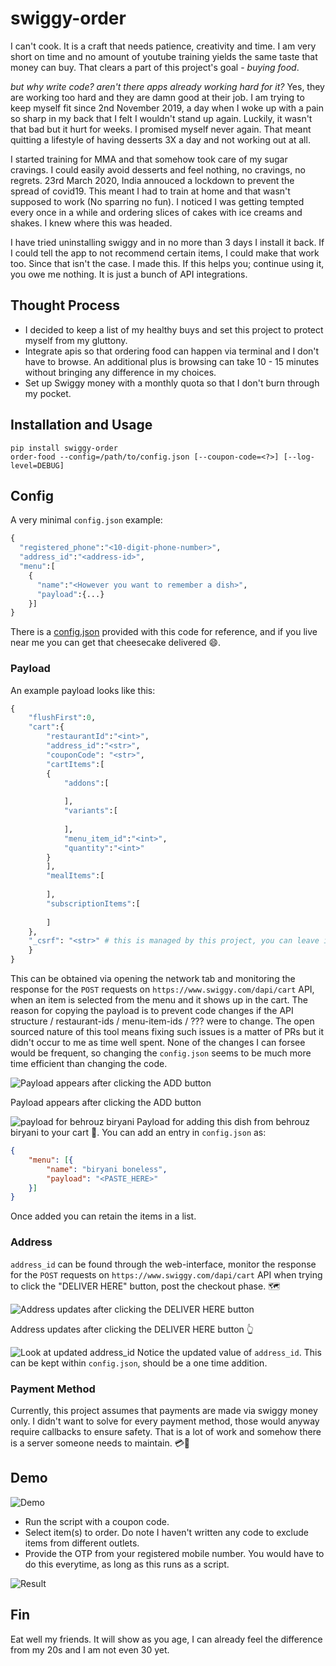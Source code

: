 # swiggy-order

I can't cook. It is a craft that needs patience, creativity and time. I am very short on time and no amount of youtube training yields the same taste that money can buy. That clears a part of this project's goal - _buying food_. 

_but why write code? aren't there apps already working hard for it?_
Yes, they are working too hard and they are damn good at their job. I am trying to keep myself fit since 2nd November 2019, a day when I woke up with a pain so sharp in my back that I felt I wouldn't stand up again. Luckily, it wasn't that bad but it hurt for weeks. I promised myself never again. That meant quitting a lifestyle of having desserts 3X a day and not working out at all. 

I started training for MMA and that somehow took care of my sugar cravings. I could easily avoid desserts and feel nothing, no cravings, no regrets. 23rd March 2020, India annouced a lockdown to prevent the spread of covid19. This meant I had to train at home and that wasn't supposed to work (No sparring no fun). I noticed I was getting tempted every once in a while and ordering slices of cakes with ice creams and shakes. I knew where this was headed.

I have tried uninstalling swiggy and in no more than 3 days I install it back. If I could tell the app to not recommend certain items, I could make that work too. Since that isn't the case. I made this. If this helps you; continue using it, you owe me nothing. It is just a bunch of API integrations.

## Thought Process
- I decided to keep a list of my healthy buys and set this project to protect myself from my gluttony. 
- Integrate apis so that ordering food can happen via terminal and I don't have to browse. An additional plus is browsing can take 10 - 15 minutes without bringing any difference in my choices.
- Set up Swiggy money with a monthly quota so that I don't burn through my pocket.

## Installation and Usage
```
pip install swiggy-order
order-food --config=/path/to/config.json [--coupon-code=<?>] [--log-level=DEBUG]
```

## Config
A very minimal `config.json` example:
```python
{
  "registered_phone":"<10-digit-phone-number>",
  "address_id":"<address-id>",
  "menu":[
    {
      "name":"<However you want to remember a dish>",
      "payload":{...}
    }]
}
```
There is a [config.json](./config.json) provided with this code for reference, and if you live near me you can get that cheesecake delivered 😄.

### Payload
An example payload looks like this:
```python
{
    "flushFirst":0,
    "cart":{
        "restaurantId":"<int>",
        "address_id":"<str>",
        "couponCode": "<str>",
        "cartItems":[
        {
            "addons":[
            
            ],
            "variants":[
            
            ],
            "menu_item_id":"<int>",
            "quantity":"<int>"
        }
        ],
        "mealItems":[
        
        ],
        "subscriptionItems":[
        
        ]
    },
    "_csrf": "<str>" # this is managed by this project, you can leave it empty or let it have its value when copied. The project will set it right.
    }
}
```
This can be obtained via opening the network tab and monitoring the response for the `POST` requests on `https://www.swiggy.com/dapi/cart` API, when an item is selected from the menu and it shows up in the cart. The reason for copying the payload is to prevent code changes if the API structure / restaurant-ids / menu-item-ids / ??? were to change. The open sourced nature of this tool means fixing such issues is a matter of PRs but it didn't occur to me as time well spent. None of the changes I can forsee would be frequent, so changing the `config.json` seems to be much more time efficient than changing the code.

![Payload appears after clicking the ADD button](./images/click_add_button.png)

Payload appears after clicking the ADD button

![payload for behrouz biryani](./images/payload_behrouz_biryani.png)
Payload for adding this dish from behrouz biryani to your cart 🍛. You can add an entry in `config.json` as:

```json
{
    "menu": [{
        "name": "biryani boneless",
        "payload": "<PASTE_HERE>"
    }]
}
```
Once added you can retain the items in a list.

### Address
`address_id` can be found through the web-interface, monitor the response for the `POST` requests on `https://www.swiggy.com/dapi/cart` API when trying to click the "DELIVER HERE" button, post the checkout phase. 🗺

![Address updates after clicking the DELIVER HERE button](./images/deliver_here.png)

Address updates after clicking the DELIVER HERE button 👆

![Look at updated address_id](./images/payload_behrouz_biryani.png)
Notice the updated value of `address_id`. This can be kept within `config.json`, should be a one time addition.

### Payment Method
Currently, this project assumes that payments are made via swiggy money only. I didn't want to solve for every payment method, those would anyway require callbacks to ensure safety. That is a lot of work and somehow there is a server someone needs to maintain. 💳💸

## Demo
![Demo](./images/demo.png)

- Run the script with a coupon code.
- Select item(s) to order. Do note I haven't written any code to exclude items from different outlets.
- Provide the OTP from your registered mobile number. You would have to do this everytime, as long as this runs as a script.

![Result](./images/result.png)

## Fin
Eat well my friends. It will show as you age, I can already feel the difference from my 20s and I am not even 30 yet.
